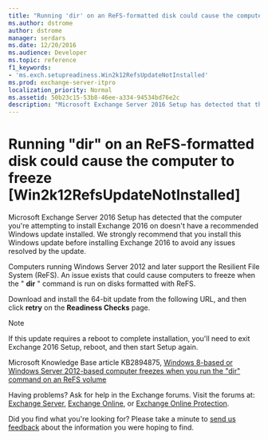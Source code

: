 ```yaml
---
title: "Running 'dir' on an ReFS-formatted disk could cause the computer to freeze [Win2k12RefsUpdateNotInstalled]"
ms.author: dstrome
author: dstrome
manager: serdars
ms.date: 12/20/2016
ms.audience: Developer
ms.topic: reference
f1_keywords:
- 'ms.exch.setupreadiness.Win2k12RefsUpdateNotInstalled'
ms.prod: exchange-server-itpro
localization_priority: Normal
ms.assetid: 50b23c15-53b8-46ee-a334-94534bd76e2c
description: "Microsoft Exchange Server 2016 Setup has detected that the computer you're attempting to install Exchange 2016 on doesn't have a recommended Windows update installed. We strongly recommend that you install this Windows update before installing Exchange 2016 to avoid any issues resolved by the update."
---
```


# Running "dir" on an ReFS-formatted disk could cause the computer to freeze [Win2k12RefsUpdateNotInstalled]

Microsoft Exchange Server 2016 Setup has detected that the computer you're attempting to install Exchange 2016 on doesn't have a recommended Windows update installed. We strongly recommend that you install this Windows update before installing Exchange 2016 to avoid any issues resolved by the update.
  
Computers running Windows Server 2012 and later support the Resilient File System (ReFS). An issue exists that could cause computers to freeze when the " **dir** " command is run on disks formatted with ReFS. 
  
Download and install the 64-bit update from the following URL, and then click **retry** on the **Readiness Checks** page. 
  
> [!NOTE]
> If this update requires a reboot to complete installation, you'll need to exit Exchange 2016 Setup, reboot, and then start Setup again. 
  
Microsoft Knowledge Base article KB2894875, [ Windows 8-based or Windows Server 2012-based computer freezes when you run the "dir" command on an ReFS volume ](http://go.microsoft.com/fwlink/?linkid=3052&kbid=2894875)
  
Having problems? Ask for help in the Exchange forums. Visit the forums at: [Exchange Server](https://go.microsoft.com/fwlink/p/?linkId=60612), [Exchange Online](https://go.microsoft.com/fwlink/p/?linkId=267542), or [Exchange Online Protection](https://go.microsoft.com/fwlink/p/?linkId=285351).
  
Did you find what you're looking for? Please take a minute to [send us feedback](mailto:ExchangeHelpFeedback@microsoft.com&subject=Exchange%202016%20help%20feedback&Body=Thanks%20for%20taking%20the%20time%20to%20send%20us%20feedback!%20We%20strive%20to%20respond%20to%20every%20message%20we%20receive,%20even%20though%20it%20might%20take%20us%20a%20while.%20Let%20us%20know%20what%20you%20think%20about%20Exchange%20content:%20What%20are%20we%20doing%20right%3F%20How%20can%20we%20make%20help%20better%3F%0APlease%20note%20that%20we're%20unable%20to%20respond%20to%20requests%20for%20support%20submitted%20via%20this%20email%20address.%20If%20you%20need%20help,%20please%20contact%20Exchange%20Server%20support%20at%20http://go.microsoft.com/fwlink/p/%3FLinkId=402506.%0AThanks!%0AThe%20Exchange%20Server%20Content%20Publishing%20team) about the information you were hoping to find. 
  


